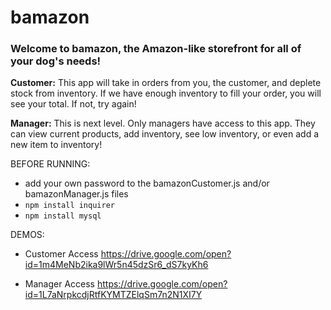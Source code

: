 # bamazon

### Welcome to bamazon, the Amazon-like storefront for all of your dog's needs!

**Customer:** This app will take in orders from you, the customer, and deplete stock from inventory.  If we have enough inventory to fill your order, you will see your total.  If not, try again!

**Manager:** This is next level. Only managers have access to this app.  They can view current products, add inventory, see low inventory, or even add a new item to inventory!

BEFORE RUNNING:
- add your own password to the bamazonCustomer.js and/or bamazonManager.js files
- `npm install inquirer`
- `npm install mysql`

DEMOS:
- Customer Access
  https://drive.google.com/open?id=1m4MeNb2ika9lWr5n45dzSr6_dS7kyKh6
  
- Manager Access
  https://drive.google.com/open?id=1L7aNrpkcdjRtfKYMTZElqSm7n2N1XI7Y

